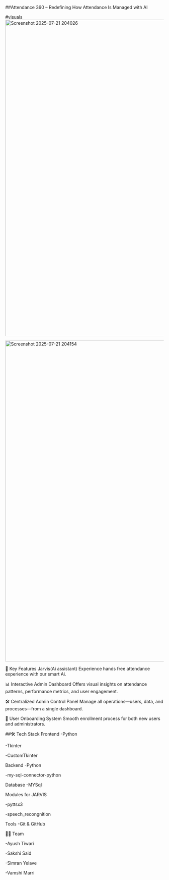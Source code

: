 ##Attendance 360 – Redefining How Attendance Is Managed with AI

#visuals
<img width="1918" height="1003" alt="Screenshot 2025-07-21 204026" src="https://github.com/user-attachments/assets/3061bd4e-ea29-43a8-aea4-bf00c1b6df17" />


<img width="1919" height="1017" alt="Screenshot 2025-07-21 204154" src="https://github.com/user-attachments/assets/fbfbae08-b089-48aa-85ad-ddae224c6c0d" />


🔑 Key Features
Jarvis(Ai assistant)
Experience hands free attendance experience with our smart Ai.

📊 Interactive Admin Dashboard
Offers visual insights on attendance patterns, performance metrics, and user engagement.

🛠️ Centralized Admin Control Panel
Manage all operations—users, data, and processes—from a single dashboard.

👥 User Onboarding System
Smooth enrollment process for both new users and administrators.



##🛠️ Tech Stack
Frontend
-Python

-Tkinter

-CustomTkinter

Backend 
-Python

-my-sql-connector-python

Database
-MYSql

Modules for JARVIS

-pyttsx3

-speech_recongnition


Tools
-Git & GitHub

👨‍💻 Team

-Ayush Tiwari

-Sakshi Said

-Simran Yelave 

-Vamshi Marri 
